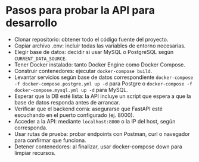 # Pasos para probar la API para desarrollo
 - Clonar repositorio: obtener todo el código fuente del proyecto.
 - Copiar archivo .env: incluir todas las variables de entorno necesarias.
 - Elegir base de datos: decidir si usar MySQL o PostgreSQL según `CURRENT_DATA_SOURCE`.
 - Tener Docker instalado: tanto Docker Engine como Docker Compose.
 - Construir contenedores: ejecutar `docker-compose build`.
 - Levantar servicios según base de datos correspondiente `docker-compose -f docker-compose.postgre.yml up -d` para Postgre o `docker-compose -f docker-compose.mysql.yml up -d` para MySQL.
 - Esperar que la DB esté lista: la API incluye un script que espera a que la base de datos responda antes de arrancar.
 - Verificar que el backend corra: asegurarse que FastAPI esté escuchando en el puerto configurado (ej. 8000).
 - Acceder a la API: mediante `localhost:8000` o la IP del host, según corresponda.
 - Usar rutas de prueba: probar endpoints con Postman, curl o navegador para confirmar que funciona.
 - Detener contenedores: al finalizar, usar docker-compose down para limpiar recursos.